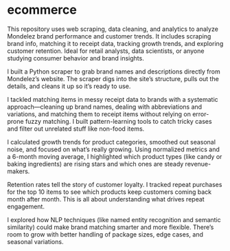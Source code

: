 # ecommerce
This repository uses web scraping, data cleaning, and analytics to analyze Mondelez brand performance and customer trends. It includes scraping brand info, matching it to receipt data, tracking growth trends, and exploring customer retention. Ideal for retail analysts, data scientists, or anyone studying consumer behavior and brand insights.

 I built a Python scraper to grab brand names and descriptions directly from Mondelez’s website. The scraper digs into the site’s structure, pulls out the details, and cleans it up so it’s ready to use. 

I tackled matching items in messy receipt data to brands with a systematic approach—cleaning up brand names, dealing with abbreviations and variations, and matching them to receipt items without relying on error-prone fuzzy matching. I built pattern-learning tools to catch tricky cases and filter out unrelated stuff like non-food items.

I calculated growth trends for product categories, smoothed out seasonal noise, and focused on what’s really growing. Using normalized metrics and a 6-month moving average, I highlighted which product types (like candy or baking ingredients) are rising stars and which ones are steady revenue-makers.

Retention rates tell the story of customer loyalty. I tracked repeat purchases for the top 10 items to see which products keep customers coming back month after month. This is all about understanding what drives repeat engagement.

I explored how NLP techniques (like named entity recognition and semantic similarity) could make brand matching smarter and more flexible. There’s room to grow with better handling of package sizes, edge cases, and seasonal variations.
